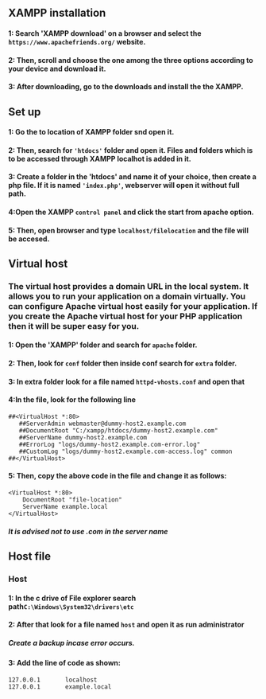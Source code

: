 ## XAMPP installation

#### 1: Search 'XAMPP download' on a browser and select the `https://www.apachefriends.org/` website.
#### 2: Then, scroll and choose the one among the three options according to your device and download it.
#### 3: After downloading, go to the downloads and install the the XAMPP.

## Set up

#### 1: Go the to location of XAMPP folder snd open it.
#### 2: Then, search for `'htdocs'` folder and open it. Files and folders which is to be accessed through XAMPP localhot is added in it.
#### 3: Create a folder in the 'htdocs' and name it of your choice, then create a php file. If it is named `'index.php'`, webserver will open it without full path.
#### 4:Open the XAMPP `control panel` and click the start from apache option.
#### 5: Then, open browser and type ```localhost/filelocation``` and the file will be accesed.


## Virtual host
### The virtual host provides a domain URL in the local system. It allows you to run your application on a domain virtually. You can configure Apache virtual host easily for your application. If you create the Apache virtual host for your PHP application then it will be super easy for you.
#### 1: Open the 'XAMPP' folder and search for `apache` folder.
#### 2: Then, look for `conf` folder then inside conf search for `extra` folder.
#### 3: In extra folder look for a file named `httpd-vhosts.conf` and open that
#### 4:In the file, look for the following line
 ```
 ##<VirtualHost *:80>
    ##ServerAdmin webmaster@dummy-host2.example.com
    ##DocumentRoot "C:/xampp/htdocs/dummy-host2.example.com"
    ##ServerName dummy-host2.example.com
    ##ErrorLog "logs/dummy-host2.example.com-error.log"
    ##CustomLog "logs/dummy-host2.example.com-access.log" common
##</VirtualHost>
```
#### 5: Then, copy the above code in the file and change it as follows:
```
<VirtualHost *:80>   
    DocumentRoot "file-location"
    ServerName example.local
</VirtualHost>
```
##### It is advised not to use .com in the server name

## Host file 
### Host
#### 1: In the c drive of File explorer search path`C:\Windows\System32\drivers\etc` 
#### 2: After that look for a file named `host` and open it as run administrator
##### Create a backup incase error occurs.
#### 3: Add the line of code as shown:
```
127.0.0.1       localhost
127.0.0.1       example.local
```